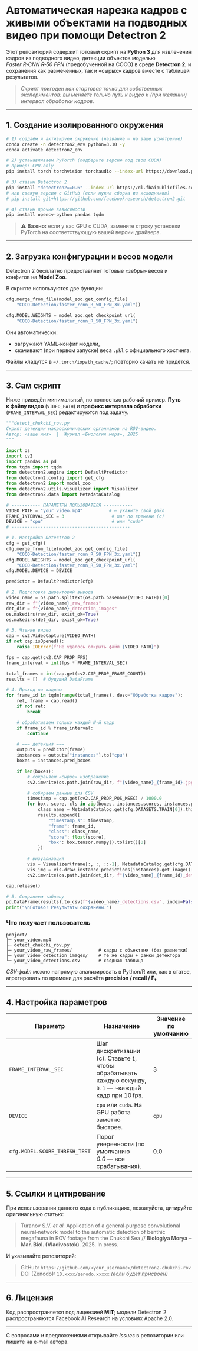 # Автоматическая нарезка кадров с живыми объектами на подводных видео при помощи Detectron 2

Этот репозиторий содержит готовый скрипт на **Python 3** для извлечения кадров из подводного видео, детекции объектов моделью *Faster R‑CNN R‑50 FPN* (предобученной на COCO) в среде **Detectron 2**, и сохранения как размеченных, так и «сырых» кадров вместе с таблицей результатов.

> *Скрипт пригоден как стартовая точка для собственных экспериментов: вы меняете только путь к видео и (при желании) интервал обработки кадров.*

---

## 1. Создание изолированного окружения

```bash
# 1) создаём и активируем окружение (название — на ваше усмотрение)
conda create -n detectron2_env python=3.10 -y
conda activate detectron2_env

# 2) устанавливаем PyTorch (подберите версию под свою CUDA)
# пример: CPU‑only
pip install torch torchvision torchaudio --index-url https://download.pytorch.org/whl/cpu

# 3) ставим Detectron 2
pip install "detectron2==0.6" --index-url https://dl.fbaipublicfiles.com/detectron2/wheels/cu118/torch2.2/index.html
# или свежую версию с GitHub (если нужна сборка из исходников)
# pip install git+https://github.com/facebookresearch/detectron2.git

# 4) ставим прочие зависимости
pip install opencv-python pandas tqdm
```

> ⚠️ **Важно:** если у вас GPU с CUDA, замените строку установки PyTorch на соответствующую вашей версии драйвера.

---

## 2. Загрузка конфигурации и весов модели

Detectron 2 бесплатно предоставляет готовые «зе́бры» весов и конфигов на **Model Zoo**.

В скрипте используются две функции:

```python
cfg.merge_from_file(model_zoo.get_config_file(
    "COCO-Detection/faster_rcnn_R_50_FPN_3x.yaml"))

cfg.MODEL.WEIGHTS = model_zoo.get_checkpoint_url(
    "COCO-Detection/faster_rcnn_R_50_FPN_3x.yaml")
```

Они автоматически:

* загружают YAML‑конфиг модели,
* скачивают (при первом запуске) веса `.pkl` с официального хостинга.

Файлы кладутся в `~/.torch/iopath_cache/`; повторно качать не придётся.

---

## 3. Сам скрипт

Ниже приведён минимальный, но полностью рабочий пример. **Путь к файлу видео** (`VIDEO_PATH`) и **префикс интервала обработки** (`FRAME_INTERVAL_SEC`) редактируются под задачу.

```python
"""detect_chukchi_rov.py
Скрипт детекции макроскопических организмов на ROV‑видео.
Автор: <ваше имя>  |  Журнал «Биология моря», 2025
"""

import os
import cv2
import pandas as pd
from tqdm import tqdm
from detectron2.engine import DefaultPredictor
from detectron2.config import get_cfg
from detectron2 import model_zoo
from detectron2.utils.visualizer import Visualizer
from detectron2.data import MetadataCatalog

# ----------- ПАРАМЕТРЫ ПОЛЬЗОВАТЕЛЯ -----------
VIDEO_PATH = "your_video.mp4"          # ← укажите свой файл
FRAME_INTERVAL_SEC = 3                  # шаг по времени (с)
DEVICE = "cpu"                          # или "cuda"
# ---------------------------------------------

# 1. Настройка Detectron 2
cfg = get_cfg()
cfg.merge_from_file(model_zoo.get_config_file(
    "COCO-Detection/faster_rcnn_R_50_FPN_3x.yaml"))
cfg.MODEL.WEIGHTS = model_zoo.get_checkpoint_url(
    "COCO-Detection/faster_rcnn_R_50_FPN_3x.yaml")
cfg.MODEL.DEVICE = DEVICE

predictor = DefaultPredictor(cfg)

# 2. Подготовка директорий вывода
video_name = os.path.splitext(os.path.basename(VIDEO_PATH))[0]
raw_dir = f"{video_name}_raw_frames"
det_dir = f"{video_name}_detection_images"
os.makedirs(raw_dir, exist_ok=True)
os.makedirs(det_dir, exist_ok=True)

# 3. Чтение видео
cap = cv2.VideoCapture(VIDEO_PATH)
if not cap.isOpened():
    raise IOError(f"Не удалось открыть файл {VIDEO_PATH}")

fps = cap.get(cv2.CAP_PROP_FPS)
frame_interval = int(fps * FRAME_INTERVAL_SEC)

total_frames = int(cap.get(cv2.CAP_PROP_FRAME_COUNT))
results = []  # будущий DataFrame

# 4. Проход по кадрам
for frame_id in tqdm(range(total_frames), desc="Обработка кадров"):
    ret, frame = cap.read()
    if not ret:
        break

    # обрабатываем только каждый N‑й кадр
    if frame_id % frame_interval:
        continue

    # === детекция ===
    outputs = predictor(frame)
    instances = outputs["instances"].to("cpu")
    boxes = instances.pred_boxes

    if len(boxes):
        # сохраняем «сырое» изображение
        cv2.imwrite(os.path.join(raw_dir, f"{video_name}_{frame_id}.jpg"), frame)

        # собираем данные для CSV
        timestamp = cap.get(cv2.CAP_PROP_POS_MSEC) / 1000.0
        for box, score, cls in zip(boxes, instances.scores, instances.pred_classes):
            class_name = MetadataCatalog.get(cfg.DATASETS.TRAIN[0]).thing_classes[cls]
            results.append({
                "timestamp_s": timestamp,
                "frame": frame_id,
                "class": class_name,
                "score": float(score),
                "box": box.tensor.numpy().tolist()[0]
            })

        # визуализация
        vis = Visualizer(frame[:, :, ::-1], MetadataCatalog.get(cfg.DATASETS.TRAIN[0]), scale=1.2)
        vis_img = vis.draw_instance_predictions(instances).get_image()[:, :, ::-1]
        cv2.imwrite(os.path.join(det_dir, f"{video_name}_{frame_id}_det.jpg"), vis_img)

cap.release()

# 5. Сохраняем таблицу
pd.DataFrame(results).to_csv(f"{video_name}_detections.csv", index=False)
print("\nГотово! Результаты сохранены.")
```

### Что получает пользователь

```
project/
├─ your_video.mp4
├─ detect_chukchi_rov.py
├─ your_video_raw_frames/          # кадры с объектами (без разметки)
├─ your_video_detection_images/    # те же кадры + рамки детектора
└─ your_video_detections.csv       # сводная таблица
```

*CSV‑файл* можно напрямую анализировать в Python/R или, как в статье, агрегировать по времени для расчёта **precision / recall / F₁**.

---

## 4. Настройка параметров

| Параметр                      | Назначение                                                                                               | Значение по умолчанию |
| ----------------------------- | -------------------------------------------------------------------------------------------------------- | --------------------- |
| `FRAME_INTERVAL_SEC`          | Шаг дискретизации (с). Ставьте `1`, чтобы обрабатывать каждую секунду, `0.1` — \~каждый кадр при 10 fps. | 3                     |
| `DEVICE`                      | `cpu` или `cuda`. На GPU работа заметно быстрее.                                                         | `cpu`                 |
| `cfg.MODEL.SCORE_THRESH_TEST` | Порог уверенности (по умолчанию *0.0* — все срабатывания).                                               | 0.0                   |

---

## 5. Ссылки и цитирование

При использовании данного кода в публикациях, пожалуйста, цитируйте оригинальную статью:

> Turanov S.V. *et al.* Application of a general‑purpose convolutional neural‑network model to the automatic detection of benthic megafauna in ROV footage from the Chukchi Sea // **Biologiya Morya – Mar. Biol. (Vladivostok)**. 2025. In press.

И указывайте репозиторий:

> GitHub: `https://github.com/<your_username>/detectron2-chukchi-rov`
> DOI (Zenodo): `10.xxxx/zenodo.xxxxx` *(если будет присвоен)*

---

## 6. Лицензия

Код распространяется под лицензией **MIT**; модели Detectron 2 распространяются Facebook AI Research на условиях Apache 2.0.

---

С вопросами и предложениями открывайте *Issues* в репозитории или пишите на e‑mail автора.
